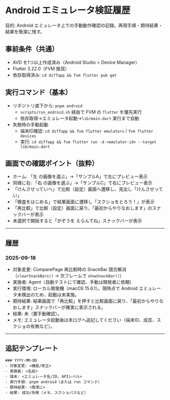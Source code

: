 # Android エミュレータ検証履歴

目的: Android エミュレータ上での手動動作確認の記録。再現手順・期待結果・結果を簡潔に残す。

## 事前条件（共通）
- AVD を1つ以上作成済み（Android Studio > Device Manager）
- Flutter 3.22.0（FVM 推奨）
- 依存取得済み: `cd diffapp && fvm flutter pub get`

## 実行コマンド（基本）
- リポジトリ直下から: `pnpm android`
  - `scripts/run_android.sh` 経由で FVM の `flutter` を優先実行
  - 依存取得→エミュレータ起動→`lib/main.dart` 実行まで自動
- 失敗時の手動起動
  - 端末ID確認: `cd diffapp && fvm flutter emulators` / `fvm flutter devices`
  - 実行: `cd diffapp && fvm flutter run -d <emulator-id> --target lib/main.dart`

## 画面での確認ポイント（抜粋）
- ホーム: 「左 の画像を選ぶ」→「サンプルA」で左にプレビュー表示
- 同様に右: 「右 の画像を選ぶ」→「サンプルC」で右にプレビュー表示
- 「けんさせっていへ」で比較（設定）画面へ遷移し、見出し「けんさせってい」
- 「検査をはじめる」で結果画面に遷移し「スクショをとろう！」が表示
- 「再比較」で比較（設定）画面に戻り、「最初からやりなおします」のスナックバーが表示
- 未選択で開始すると「がぞうを えらんでね」スナックバーが表示

---

## 履歴

### 2025-09-18
- 対象変更: ComparePage 再比較時の SnackBar 競合解消（`clearSnackBars()` → 次フレームで `showSnackBar()`）
- 実施者: Agent（自動テストにて確認、手動は開発者に依頼）
- 実行環境: ローカル開発機（macOS 15.6.1）。現時点で Android エミュレータ未検出のため、起動は未実施。
- 期待結果: 結果画面で「再比較」を押すと比較画面に戻り、「最初からやりなおします」スナックバーが確実に表示される。
- 結果: 未（要手動確認）。
- メモ: エミュレータ起動後は本ログへ追記してください（端末ID、成否、スクショの有無など）。

---

## 追記テンプレート
```
### YYYY-MM-DD
- 対象変更: <機能/修正>
- 実施者: <名前>
- 端末: <エミュレータ名/ID, APIレベル>
- 実行手順: pnpm android（または run コマンド）
- 期待結果: <簡潔に>
- 結果: 成功/失敗（メモ、スクショパスなど）
```

